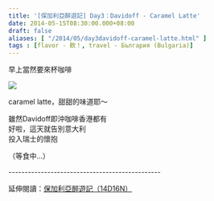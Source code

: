 ```yaml
---
title: '[保加利亞醉遊記] Day3：Davidoff - Caramel Latte'
date: 2014-05-15T08:30:00.000+08:00
draft: false
aliases: [ "/2014/05/day3davidoff-caramel-latte.html" ]
tags : [flavor - 飲！, travel - България (Bulgaria)]
---
```


早上當然要來杯咖啡  

[![](https://4.bp.blogspot.com/-nCaye1AQKww/XDM79pl7sOI/AAAAAAAAEuo/QWEeFpqYaYs1NpBr48VXA0dVaBQN11GAwCLcBGAs/s640/39.jpg)](https://4.bp.blogspot.com/-nCaye1AQKww/XDM79pl7sOI/AAAAAAAAEuo/QWEeFpqYaYs1NpBr48VXA0dVaBQN11GAwCLcBGAs/s1600/39.jpg)

caramel latte，甜甜的味道耶～  
  
雖然Davidoff即沖咖啡香港都有  
好啦，這天就告別意大利  
投入瑞士的懷抱  
  
（等食中...）  
  
\-----------------------------------------------  
  
延伸閱讀：[保加利亞醉遊記（14D16N）](http://www.hidie.net/2014/06/14d16n.html)